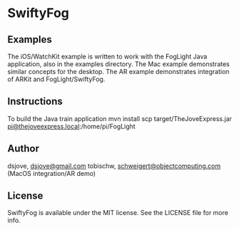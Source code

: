 # SwiftyFog

## Examples
The iOS/WatchKit example is written to work with the FogLight Java application, also in the examples directory.
The Mac example demonstrates similar concepts for the desktop. 
The AR example demonstrates integration of ARKit and FogLight/SwiftyFog.

## Instructions
To build the Java train application
mvn install
scp target/TheJoveExpress.jar pi@thejoveexpress.local:/home/pi/FogLight

## Author
dsjove, dsjove@gmail.com
tobischw, schweigert@objectcomputing.com (MacOS integration/AR demo)

## License
SwiftyFog is available under the MIT license. See the LICENSE file for more info.
